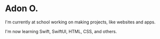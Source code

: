 

# Adon O.

I'm currently at school working on making projects, like websites and apps.

I'm now learning Swift, SwiftUI, HTML, CSS, and others.
